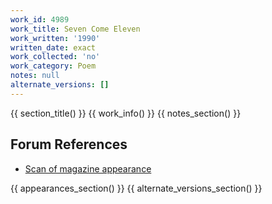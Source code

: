 ```yaml
---
work_id: 4989
work_title: Seven Come Eleven
work_written: '1990'
written_date: exact
work_collected: 'no'
work_category: Poem
notes: null
alternate_versions: []
---
```


{{ section_title() }}
{{ work_info() }}
{{ notes_section() }}
## Forum References
- [Scan of magazine appearance](https://bukowskiforum.com/threads/explorations-1991.10591/)

{{ appearances_section() }}
{{ alternate_versions_section() }}